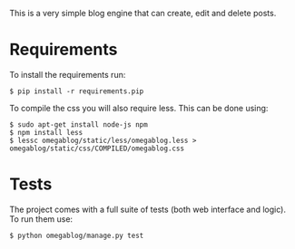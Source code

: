 This is a very simple blog engine that can create, edit and delete posts.

Requirements
============

To install the requirements run:

```
$ pip install -r requirements.pip
```

To compile the css you will also require less. This can be done using:
```
$ sudo apt-get install node-js npm
$ npm install less
$ lessc omegablog/static/less/omegablog.less > omegablog/static/css/COMPILED/omegablog.css
```

Tests
=====

The project comes with a full suite of tests (both web interface and logic). To run them use:
```
$ python omegablog/manage.py test
```
